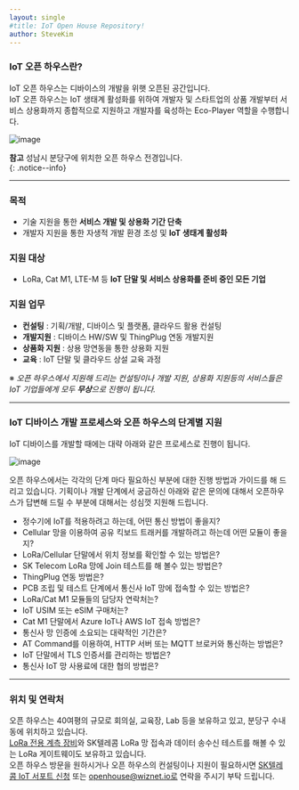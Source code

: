 ```yaml
---
layout: single
#title: IoT Open House Repository!
author: SteveKim
---
```


### IoT 오픈 하우스란?

IoT 오픈 하우스는 디바이스의 개발을 위햇 오픈된 공간입니다.   
IoT 오픈 하우스는 IoT 생태계 활성화를 위하여 개발자 및 스타트업의 상품 개발부터 서비스 상용화까지 종합적으로 지원하고 개발자를 육성하는 Eco-Player 역할을 수행합니다.

![image](https://user-images.githubusercontent.com/2126804/156309322-e62915fb-74c3-4084-9adb-83504f0c987b.png)   

**참고** 
성남시 분당구에 위치한 오픈 하우스 전경입니다.     
{: .notice--info}


*****

### 목적
- 기술 지원을 통한 **서비스 개발 및 상용화 기간 단축**   
- 개발자 지원을 통한 자생적 개발 환경 조성 및 **IoT 생태계 활성화**   

### 지원 대상
- LoRa, Cat M1, LTE-M 등 **IoT 단말 및 서비스 상용화를 준비 중인 모든 기업**   

### 지원 업무
- **컨설팅** : 기획/개발, 디바이스 및 플랫폼, 클라우드 활용 컨설팅   
- **개발지원** : 디바이스 HW/SW 및 ThingPlug 연동 개발지원   
- **상품화 지원** : 상용 망연동을 통한 상용화 지원   
- **교육** : IoT 단말 및 클라우드 상설 교육 과정   

※ *오픈 하우스에서 지원해 드리는 컨설팅이나 개발 지원, 상용화 지원등의 서비스들은 IoT 기업들에게 모두 **무상**으로 진행이 됩니다.*   

*****
### IoT 디바이스 개발 프로세스와 오픈 하우스의 단계별 지원 

IoT 디바이스를 개발할 때에는 대략 아래와 같은 프로세스로 진행이 됩니다. 

![image](https://user-images.githubusercontent.com/2126804/156302881-15a85d51-b455-444b-9d04-82f25274e620.png)

오픈 하우스에서는 각각의 단계 마다 필요하신 부분에 대한 진행 방법과 가이드를 해 드리고 있습니다.
기획이나 개발 단계에서 궁금하신 아래와 같은 문의에 대해서 오픈하우스가 답변해 드릴 수 부분에 대해서는 성심껏 지원해 드립니다.  

- 정수기에 IoT를 적용하려고 하는데, 어떤 통신 방법이 좋을지?   
- Cellular 망을 이용하여 공유 킥보드 트래커를 개발하려고 하는데 어떤 모듈이 좋을지?   
- LoRa/Cellular 단말에서 위치 정보를 확인할 수 있는 방법은?   
- SK Telecom LoRa 망에 Join 테스트를 해 볼수 있는 방법은?   
- ThingPlug 연동 방법은?   
- PCB 조립 및 테스트 단계에서 통신사 IoT 망에 접속할 수 있는 방법은?    
- LoRa/Cat M1 모듈들의 담당자 연락처는?   
- IoT USIM 또는 eSIM 구매처는?   
- Cat M1 단말에서 Azure IoT나 AWS IoT 접속 방법은?   
- 통신사 망 인증에 소요되는 대략적인 기간은?   
- AT Command를 이용하여, HTTP 서버 또는 MQTT 브로커와 통신하는 방법은?   
- IoT 단말에서 TLS 인증서를 관리하는 방법은?   
- 통신사 IoT 망 사용료에 대한 협의 방법은?   

*****

### 위치 및 연락처
오픈 하우스는 40여평의 규모로 회의실, 교육장, Lab 등을 보유하고 있고, 분당구 수내동에 위치하고 있습니다.    
[LoRa 전용 계측 장비](https://www.redwoodcomm.com/product/01.php?cate_1=32)와 SK텔레콤 LoRa 망 접속과 데이터 송수신 테스트를 해볼 수 있는 LoRa 게이트웨이도 보유하고 있습니다.     
오픈 하우스 방문을 원하시거나 오픈 하우스의 컨설팅이나 지원이 필요하시면 [SK텔레콤 IoT 서포트 신청](http://b2b.tworld.co.kr/cs/counsel/iotOpenHouse.bc) 또는 openhouse@wiznet.io로 연락을 주시기 부탁 드립니다.    


